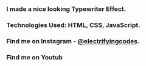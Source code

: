 ### I made a nice looking Typewriter Effect.

### Technologies Used: HTML, CSS, JavaScript.

### Find me on Instagram - [@electrifyingcodes][Instagram].
### Find me on Youtub

[Instagram]: https://www.instagram.com/electrifyingcodes